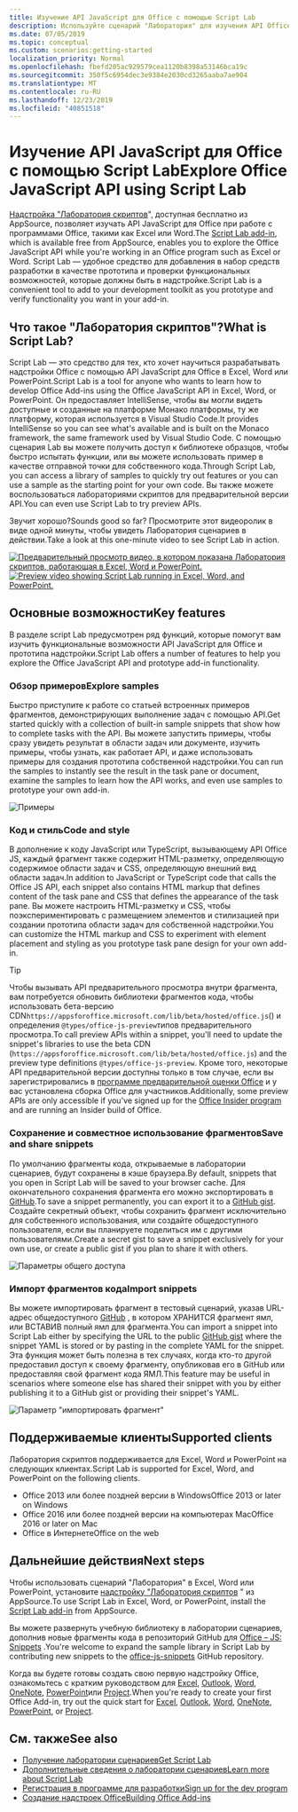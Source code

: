 ```yaml
---
title: Изучение API JavaScript для Office с помощью Script Lab
description: Используйте сценарий "Лаборатория" для изучения API Office JS и прототипов функций.
ms.date: 07/05/2019
ms.topic: conceptual
ms.custom: scenarios:getting-started
localization_priority: Normal
ms.openlocfilehash: fbefd205ac929579cea1120b8398a53146bca19c
ms.sourcegitcommit: 350f5c6954dec3e9384e2030cd3265aaba7ae904
ms.translationtype: MT
ms.contentlocale: ru-RU
ms.lasthandoff: 12/23/2019
ms.locfileid: "40851518"
---
```

# <a name="explore-office-javascript-api-using-script-lab"></a><span data-ttu-id="ec5cb-103">Изучение API JavaScript для Office с помощью Script Lab</span><span class="sxs-lookup"><span data-stu-id="ec5cb-103">Explore Office JavaScript API using Script Lab</span></span>

<span data-ttu-id="ec5cb-104">[Надстройка "Лаборатория скриптов](https://appsource.microsoft.com/product/office/WA104380862)", доступная бесплатно из AppSource, позволяет изучать API JavaScript для Office при работе с программами Office, такими как Excel или Word.</span><span class="sxs-lookup"><span data-stu-id="ec5cb-104">The [Script Lab add-in](https://appsource.microsoft.com/product/office/WA104380862), which is available free from AppSource, enables you to explore the Office JavaScript API while you're working in an Office program such as Excel or Word.</span></span> <span data-ttu-id="ec5cb-105">Script Lab — удобное средство для добавления в набор средств разработки в качестве прототипа и проверки функциональных возможностей, которые должны быть в надстройке.</span><span class="sxs-lookup"><span data-stu-id="ec5cb-105">Script Lab is a convenient tool to add to your development toolkit as you prototype and verify functionality you want in your add-in.</span></span>

## <a name="what-is-script-lab"></a><span data-ttu-id="ec5cb-106">Что такое "Лаборатория скриптов"?</span><span class="sxs-lookup"><span data-stu-id="ec5cb-106">What is Script Lab?</span></span>

<span data-ttu-id="ec5cb-107">Script Lab — это средство для тех, кто хочет научиться разрабатывать надстройки Office с помощью API JavaScript для Office в Excel, Word или PowerPoint.</span><span class="sxs-lookup"><span data-stu-id="ec5cb-107">Script Lab is a tool for anyone who wants to learn how to develop Office Add-ins using the Office JavaScript API in Excel, Word, or PowerPoint.</span></span> <span data-ttu-id="ec5cb-108">Он предоставляет IntelliSense, чтобы вы могли видеть доступные и созданные на платформе Монако платформы, ту же платформу, которая используется в Visual Studio Code.</span><span class="sxs-lookup"><span data-stu-id="ec5cb-108">It provides IntelliSense so you can see what's available and is built on the Monaco framework, the same framework used by Visual Studio Code.</span></span> <span data-ttu-id="ec5cb-109">С помощью сценария Lab вы можете получить доступ к библиотеке образцов, чтобы быстро испытать функции, или вы можете использовать пример в качестве отправной точки для собственного кода.</span><span class="sxs-lookup"><span data-stu-id="ec5cb-109">Through Script Lab, you can access a library of samples to quickly try out features or you can use a sample as the starting point for your own code.</span></span> <span data-ttu-id="ec5cb-110">Вы также можете воспользоваться лабораториями скриптов для предварительной версии API.</span><span class="sxs-lookup"><span data-stu-id="ec5cb-110">You can even use Script Lab to try preview APIs.</span></span>

<span data-ttu-id="ec5cb-111">Звучит хорошо?</span><span class="sxs-lookup"><span data-stu-id="ec5cb-111">Sounds good so far?</span></span> <span data-ttu-id="ec5cb-112">Просмотрите этот видеоролик в виде одной минуты, чтобы увидеть Лаборатория сценариев в действии.</span><span class="sxs-lookup"><span data-stu-id="ec5cb-112">Take a look at this one-minute video to see Script Lab in action.</span></span>

<span data-ttu-id="ec5cb-113">[![Предварительный просмотр видео, в котором показана Лаборатория скриптов, работающая в Excel, Word и PowerPoint.](../images/screenshot-wide-youtube.png 'Видеоролик о предварительном просмотре в лаборатории сценариев')](https://aka.ms/scriptlabvideo)</span><span class="sxs-lookup"><span data-stu-id="ec5cb-113">[![Preview video showing Script Lab running in Excel, Word, and PowerPoint.](../images/screenshot-wide-youtube.png 'Script Lab preview video')](https://aka.ms/scriptlabvideo)</span></span>

## <a name="key-features"></a><span data-ttu-id="ec5cb-114">Основные возможности</span><span class="sxs-lookup"><span data-stu-id="ec5cb-114">Key features</span></span>

<span data-ttu-id="ec5cb-115">В разделе script Lab предусмотрен ряд функций, которые помогут вам изучить функциональные возможности API JavaScript для Office и прототипа надстройки.</span><span class="sxs-lookup"><span data-stu-id="ec5cb-115">Script Lab offers a number of features to help you explore the Office JavaScript API and prototype add-in functionality.</span></span>

### <a name="explore-samples"></a><span data-ttu-id="ec5cb-116">Обзор примеров</span><span class="sxs-lookup"><span data-stu-id="ec5cb-116">Explore samples</span></span>

<span data-ttu-id="ec5cb-117">Быстро приступите к работе со статьей встроенных примеров фрагментов, демонстрирующих выполнение задач с помощью API.</span><span class="sxs-lookup"><span data-stu-id="ec5cb-117">Get started quickly with a collection of built-in sample snippets that show how to complete tasks with the API.</span></span> <span data-ttu-id="ec5cb-118">Вы можете запустить примеры, чтобы сразу увидеть результат в области задач или документе, изучить примеры, чтобы узнать, как работает API, и даже использовать примеры для создания прототипа собственной надстройки.</span><span class="sxs-lookup"><span data-stu-id="ec5cb-118">You can run the samples to instantly see the result in the task pane or document, examine the samples to learn how the API works, and even use samples to prototype your own add-in.</span></span>

![Примеры](../images/script-lab-samples.jpg)

### <a name="code-and-style"></a><span data-ttu-id="ec5cb-120">Код и стиль</span><span class="sxs-lookup"><span data-stu-id="ec5cb-120">Code and style</span></span>

<span data-ttu-id="ec5cb-121">В дополнение к коду JavaScript или TypeScript, вызывающему API Office JS, каждый фрагмент также содержит HTML-разметку, определяющую содержимое области задач и CSS, определяющую внешний вид области задач.</span><span class="sxs-lookup"><span data-stu-id="ec5cb-121">In addition to JavaScript or TypeScript code that calls the Office JS API, each snippet also contains HTML markup that defines content of the task pane and CSS that defines the appearance of the task pane.</span></span> <span data-ttu-id="ec5cb-122">Вы можете настроить HTML-разметку и CSS, чтобы поэкспериментировать с размещением элементов и стилизацией при создании прототипа области задач для собственной надстройки.</span><span class="sxs-lookup"><span data-stu-id="ec5cb-122">You can customize the HTML markup and CSS to experiment with element placement and styling as you prototype task pane design for your own add-in.</span></span>

> [!TIP]
> <span data-ttu-id="ec5cb-123">Чтобы вызывать API предварительного просмотра внутри фрагмента, вам потребуется обновить библиотеки фрагментов кода, чтобы использовать бета-версию CDN`https://appsforoffice.microsoft.com/lib/beta/hosted/office.js`() и определения `@types/office-js-preview`типов предварительного просмотра.</span><span class="sxs-lookup"><span data-stu-id="ec5cb-123">To call preview APIs within a snippet, you'll need to update the snippet's libraries to use the beta CDN (`https://appsforoffice.microsoft.com/lib/beta/hosted/office.js`) and the preview type definitions `@types/office-js-preview`.</span></span> <span data-ttu-id="ec5cb-124">Кроме того, некоторые API предварительной версии доступны только в том случае, если вы зарегистрировались в [программе предварительной оценки Office](https://products.office.com/office-insider) и у вас установлена сборка Office для участников.</span><span class="sxs-lookup"><span data-stu-id="ec5cb-124">Additionally, some preview APIs are only accessible if you've signed up for the [Office Insider program](https://products.office.com/office-insider) and are running an Insider build of Office.</span></span>

### <a name="save-and-share-snippets"></a><span data-ttu-id="ec5cb-125">Сохранение и совместное использование фрагментов</span><span class="sxs-lookup"><span data-stu-id="ec5cb-125">Save and share snippets</span></span>

<span data-ttu-id="ec5cb-126">По умолчанию фрагменты кода, открываемые в лаборатории сценариев, будут сохранены в кэше браузера.</span><span class="sxs-lookup"><span data-stu-id="ec5cb-126">By default, snippets that you open in Script Lab will be saved to your browser cache.</span></span> <span data-ttu-id="ec5cb-127">Для окончательного сохранения фрагмента его можно экспортировать в [GitHub](https://gist.github.com).</span><span class="sxs-lookup"><span data-stu-id="ec5cb-127">To save a snippet permanently, you can export it to a [GitHub gist](https://gist.github.com).</span></span> <span data-ttu-id="ec5cb-128">Создайте секретный объект, чтобы сохранить фрагмент исключительно для собственного использования, или создайте общедоступного пользователя, если вы планируете поделиться им с другими пользователями.</span><span class="sxs-lookup"><span data-stu-id="ec5cb-128">Create a secret gist to save a snippet exclusively for your own use, or create a public gist if you plan to share it with others.</span></span>

![Параметры общего доступа](../images/script-lab-share.jpg)

### <a name="import-snippets"></a><span data-ttu-id="ec5cb-130">Импорт фрагментов кода</span><span class="sxs-lookup"><span data-stu-id="ec5cb-130">Import snippets</span></span>

<span data-ttu-id="ec5cb-131">Вы можете импортировать фрагмент в тестовый сценарий, указав URL-адрес общедоступного [GitHub](https://gist.github.com) , в котором ХРАНИТСЯ фрагмент ямл, или ВСТАВИВ полный ямл для фрагмента.</span><span class="sxs-lookup"><span data-stu-id="ec5cb-131">You can import a snippet into Script Lab either by specifying the URL to the public [GitHub gist](https://gist.github.com) where the snippet YAML is stored or by pasting in the complete YAML for the snippet.</span></span> <span data-ttu-id="ec5cb-132">Эта функция может быть полезна в тех случаях, когда кто-то другой предоставил доступ к своему фрагменту, опубликовав его в GitHub или предоставляя свой фрагмент кода ЯМЛ.</span><span class="sxs-lookup"><span data-stu-id="ec5cb-132">This feature may be useful in scenarios where someone else has shared their snippet with you by either publishing it to a GitHub gist or providing their snippet's YAML.</span></span>

![Параметр "импортировать фрагмент"](../images/script-lab-import-snippet.jpg)

## <a name="supported-clients"></a><span data-ttu-id="ec5cb-134">Поддерживаемые клиенты</span><span class="sxs-lookup"><span data-stu-id="ec5cb-134">Supported clients</span></span>

<span data-ttu-id="ec5cb-135">Лаборатория скриптов поддерживается для Excel, Word и PowerPoint на следующих клиентах.</span><span class="sxs-lookup"><span data-stu-id="ec5cb-135">Script Lab is supported for Excel, Word, and PowerPoint on the following clients.</span></span>

- <span data-ttu-id="ec5cb-136">Office 2013 или более поздней версии в Windows</span><span class="sxs-lookup"><span data-stu-id="ec5cb-136">Office 2013 or later on Windows</span></span>
- <span data-ttu-id="ec5cb-137">Office 2016 или более поздней версии на компьютерах Mac</span><span class="sxs-lookup"><span data-stu-id="ec5cb-137">Office 2016 or later on Mac</span></span>
- <span data-ttu-id="ec5cb-138">Office в Интернете</span><span class="sxs-lookup"><span data-stu-id="ec5cb-138">Office on the web</span></span>

## <a name="next-steps"></a><span data-ttu-id="ec5cb-139">Дальнейшие действия</span><span class="sxs-lookup"><span data-stu-id="ec5cb-139">Next steps</span></span>

<span data-ttu-id="ec5cb-140">Чтобы использовать сценарий "Лаборатория" в Excel, Word или PowerPoint, установите [надстройку "Лаборатория скриптов](https://appsource.microsoft.com/product/office/WA104380862) " из AppSource.</span><span class="sxs-lookup"><span data-stu-id="ec5cb-140">To use Script Lab in Excel, Word, or PowerPoint, install the [Script Lab add-in](https://appsource.microsoft.com/product/office/WA104380862) from AppSource.</span></span> 

<span data-ttu-id="ec5cb-141">Вы можете развернуть учебную библиотеку в лаборатории сценариев, дополнив новые фрагменты кода в репозиторий GitHub для [Office – JS: Snippets](https://github.com/OfficeDev/office-js-snippets#office-js-snippets) .</span><span class="sxs-lookup"><span data-stu-id="ec5cb-141">You're welcome to expand the sample library in Script Lab by contributing new snippets to the [office-js-snippets](https://github.com/OfficeDev/office-js-snippets#office-js-snippets) GitHub repository.</span></span>

<span data-ttu-id="ec5cb-142">Когда вы будете готовы создать свою первую надстройку Office, ознакомьтесь с кратким руководством для [Excel](../quickstarts/excel-quickstart-jquery.md), [Outlook](/outlook/add-ins/quick-start?context=office/dev/add-ins/context), [Word](../quickstarts/word-quickstart.md), [OneNote](../quickstarts/onenote-quickstart.md), [PowerPoint](../quickstarts/powerpoint-quickstart.md)или [Project](../quickstarts/project-quickstart.md).</span><span class="sxs-lookup"><span data-stu-id="ec5cb-142">When you're ready to create your first Office Add-in, try out the quick start for [Excel](../quickstarts/excel-quickstart-jquery.md), [Outlook](/outlook/add-ins/quick-start?context=office/dev/add-ins/context), [Word](../quickstarts/word-quickstart.md), [OneNote](../quickstarts/onenote-quickstart.md), [PowerPoint](../quickstarts/powerpoint-quickstart.md), or [Project](../quickstarts/project-quickstart.md).</span></span>

## <a name="see-also"></a><span data-ttu-id="ec5cb-143">См. также</span><span class="sxs-lookup"><span data-stu-id="ec5cb-143">See also</span></span>

- [<span data-ttu-id="ec5cb-144">Получение лаборатории сценариев</span><span class="sxs-lookup"><span data-stu-id="ec5cb-144">Get Script Lab</span></span>](https://appsource.microsoft.com/product/office/WA104380862)
- [<span data-ttu-id="ec5cb-145">Дополнительные сведения о лаборатории сценариев</span><span class="sxs-lookup"><span data-stu-id="ec5cb-145">Learn more about Script Lab</span></span>](https://github.com/OfficeDev/script-lab#script-lab-a-microsoft-garage-project)
- [<span data-ttu-id="ec5cb-146">Регистрация в программе для разработки</span><span class="sxs-lookup"><span data-stu-id="ec5cb-146">Sign up for the dev program</span></span>](https://developer.microsoft.com/office/dev-program)
- [<span data-ttu-id="ec5cb-147">Создание надстроек Office</span><span class="sxs-lookup"><span data-stu-id="ec5cb-147">Building Office Add-ins</span></span>](../overview/office-add-ins-fundamentals.md)
